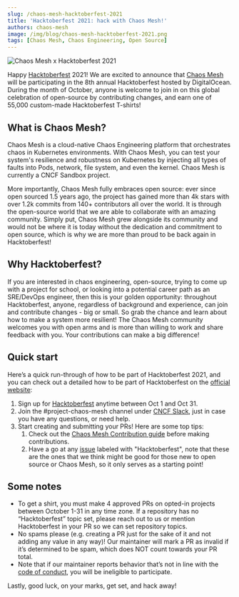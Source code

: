 ```yaml
---
slug: /chaos-mesh-hacktoberfest-2021
title: 'Hacktoberfest 2021: hack with Chaos Mesh!'
authors: chaos-mesh
image: /img/blog/chaos-mesh-hacktoberfest-2021.png
tags: [Chaos Mesh, Chaos Engineering, Open Source]
---
```


![Chaos Mesh x Hacktoberfest 2021](/img/blog/chaos-mesh-hacktoberfest-2021.png)

Happy [Hacktoberfest](https://hacktoberfest.digitalocean.com/) 2021! We are excited to announce that [Chaos Mesh](https://github.com/chaos-mesh) will be participating in the 8th annual Hacktoberfest hosted by DigitalOcean. During the month of October, anyone is welcome to join in on this global celebration of open-source by contributing changes, and earn one of 55,000 custom-made Hacktoberfest T-shirts!

<!--truncate-->

## What is Chaos Mesh?

Chaos Mesh is a cloud-native Chaos Engineering platform that orchestrates chaos in Kubernetes environments. With Chaos Mesh, you can test your system's resilience and robustness on Kubernetes by injecting all types of faults into Pods, network, file system, and even the kernel. Chaos Mesh is currently a CNCF Sandbox project.

More importantly, Chaos Mesh fully embraces open source: ever since open sourced 1.5 years ago, the project has gained more than 4k stars with over 1.2k commits from 140+ contributors all over the world. It is through the open-source world that we are able to collaborate with an amazing community. Simply put, Chaos Mesh grew alongside its community and would not be where it is today without the dedication and commitment to open source, which is why we are more than proud to be back again in Hacktoberfest!

## Why Hacktoberfest?

If you are interested in chaos engineering, open-source, trying to come up with a project for school, or looking into a potential career path as an SRE/DevOps engineer, then this is your golden opportunity: throughout Hacktoberfest, anyone, regardless of background and experience, can join and contribute changes - big or small. So grab the chance and learn about how to make a system more resilient! The Chaos Mesh community welcomes you with open arms and is more than willing to work and share feedback with you. Your contributions can make a big difference!

## Quick start

Here’s a quick run-through of how to be part of Hacktoberfest 2021, and you can check out a detailed how to be part of Hacktoberfest on the [official website](https://hacktoberfest.digitalocean.com/participation):

1. Sign up for [Hacktoberfest](https://hacktoberfest.digitalocean.com/) anytime between Oct 1 and Oct 31.
2. Join the #project-chaos-mesh channel under [CNCF Slack](https://slack.cncf.io/), just in case you have any questions, or need help.
3. Start creating and submitting your PRs! Here are some top tips:
   1. Check out the [Chaos Mesh Contribution guide](https://github.com/chaos-mesh/chaos-mesh/blob/master/CONTRIBUTING.md) before making contributions.
   2. Have a go at any [issue](https://github.com/chaos-mesh/chaos-mesh/issues) labeled with "Hacktoberfest", note that these are the ones that we think might be good for those new to open source or Chaos Mesh, so it only serves as a starting point!

## Some notes

- To get a shirt, you must make 4 approved PRs on opted-in projects between October 1-31 in any time zone. If a repository has no “Hacktoberfest” topic set, please reach out to us or mention Hacktoberfest in your PR so we can set repository topics.
- No spams please (e.g. creating a PR just for the sake of it and not adding any value in any way)! Our maintainer will mark a PR as invalid if it’s determined to be spam, which does NOT count towards your PR total.
- Note that if our maintainer reports behavior that’s not in line with the [code of conduct](https://github.com/chaos-mesh/chaos-mesh/blob/master/CODE_OF_CONDUCT.md), you will be ineligible to participate.

Lastly, good luck, on your marks, get set, and hack away!
